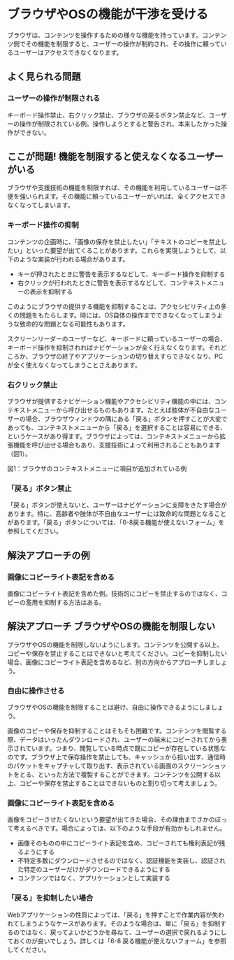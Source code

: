 # ブラウザやOSの機能が干渉を受ける
ブラウザは、コンテンツを操作するための様々な機能を持っています。コンテンツ側でその機能を制限すると、ユーザーの操作が制約され、その操作に頼っているユーザーはアクセスできなくなります。

## よく見られる問題

### ユーザーの操作が制限される
キーボード操作禁止、右クリック禁止、ブラウザの戻るボタン禁止など、ユーザーの操作が制限されている例。操作しようとすると警告され、本来したかった操作ができない。

## ここが問題! 機能を制限すると使えなくなるユーザーがいる
ブラウザや支援技術の機能を制限すれば、その機能を利用しているユーザーは不便を強いられます。その機能に頼っているユーザーがいれば、全くアクセスできなくなってしまいます。

### キーボード操作の抑制
コンテンツの企画時に、「画像の保存を禁止したい」「テキストのコピーを禁止したい」といった要望が出てくることがあります。これらを実現しようとして、以下のような実装が行われる場合があります。

* キーが押されたときに警告を表示するなどして、キーボード操作を抑制する
* 右クリックが行われたときに警告を表示するなどして、コンテキストメニューの表示を抑制する

このようにブラウザの提供する機能を抑制することは、アクセシビリティ上の多くの問題をもたらします。時には、OS自体の操作までできなくなってしまうような致命的な問題となる可能性もあります。

スクリーンリーダーのユーザーなど、キーボードに頼っているユーザーの場合、キーボード操作を抑制されればナビゲーションが全く行えなくなります。それどころか、ブラウザの終了やアプリケーションの切り替えすらできなくなり、PCが全く使えなくなってしまうことさえあります。


### 右クリック禁止
ブラウザが提供するナビゲーション機能やアクセシビリティ機能の中には、コンテキストメニューから呼び出せるものもあります。たとえば肢体が不自由なユーザーの場合、ブラウザウィンドウの隅にある「戻る」ボタンを押すことが大変であっても、コンテキストメニューから「戻る」を選択することは容易にできる、というケースがあり得ます。ブラウザによっては、コンテキストメニューから拡張機能を呼び出せる場合もあり、支援技術によって利用されることもあります（図1）。


図1：ブラウザのコンテキストメニューに項目が追加されている例


### 「戻る」ボタン禁止
「戻る」ボタンが使えないと、ユーザーはナビゲーションに支障をきたす場合があります。特に、高齢者や肢体が不自由なユーザーには致命的な問題となることがあります。「戻る」ボタンについては、「6-8戻る機能が使えないフォーム」を参照してください。


## 解決アプローチの例

### 画像にコピーライト表記を含める
画像にコピーライト表記を含めた例。技術的にコピーを禁止するのではなく、コピーの濫用を抑制する方法はある。


## 解決アプローチ ブラウザやOSの機能を制限しない
ブラウザやOSの機能を制限しないようにします。コンテンツを公開する以上、コピーや保存を禁止することはできないと考えてください。コピーを抑制したい場合、画像にコピーライト表記を含めるなど、別の方向からアプローチしましょう。


### 自由に操作させる
ブラウザやOSの機能を制限することは避け、自由に操作できるようにしましょう。

画像のコピーや保存を抑制することはそもそも困難です。コンテンツを閲覧する際、データはいったんダウンロードされ、ユーザーの端末にコピーされてから表示されています。つまり、閲覧している時点で既にコピーが存在している状態なのです。ブラウザ上で保存操作を禁止しても、キャッシュから拾い出す、通信時のパケットをキャプチャして取り出す、表示されている画面のスクリーンショットをとる、といった方法で複製することができます。コンテンツを公開する以上、コピーや保存を禁止することはできないものと割り切って考えましょう。


### 画像にコピーライト表記を含める
画像をコピーさせたくないという要望が出てきた場合、その理由までさかのぼって考えるべきです。場合によっては、以下のような手段が有効かもしれません。

* 画像そのものの中にコピーライト表記を含め、コピーされても権利表記が残るようにする
* 不特定多数にダウンロードさせるのではなく、認証機能を実装し、認証された特定のユーザーだけがダウンロードできるようにする
* コンテンツではなく、アプリケーションとして実装する

### 「戻る」を抑制したい場合
Webアプリケーションの性質によっては、「戻る」を押すことで作業内容が失われてしまうようなケースがあります。そのような場合は、単に「戻る」を抑制するのではなく、戻ってよいかどうかを尋ねて、ユーザーの選択で戻れるようにしておくのが良いでしょう。詳しくは「6-8 戻る機能が使えないフォーム」を参照してください。

